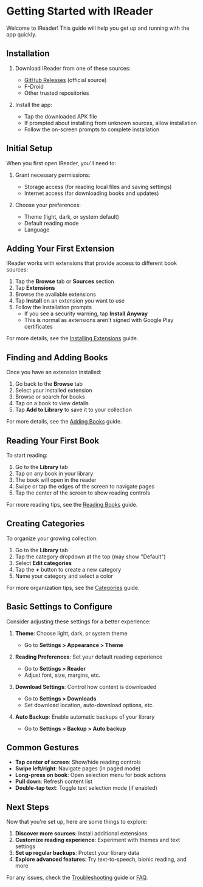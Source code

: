 # Getting Started with IReader

Welcome to IReader! This guide will help you get up and running with the app quickly.

## Installation

1. Download IReader from one of these sources:
   - [GitHub Releases](https://github.com/IReaderorg/IReader/releases) (official source)
   - F-Droid
   - Other trusted repositories

2. Install the app:
   - Tap the downloaded APK file
   - If prompted about installing from unknown sources, allow installation
   - Follow the on-screen prompts to complete installation

## Initial Setup

When you first open IReader, you'll need to:

1. Grant necessary permissions:
   - Storage access (for reading local files and saving settings)
   - Internet access (for downloading books and updates)

2. Choose your preferences:
   - Theme (light, dark, or system default)
   - Default reading mode
   - Language

## Adding Your First Extension

IReader works with extensions that provide access to different book sources:

1. Tap the **Browse** tab or **Sources** section
2. Tap **Extensions**
3. Browse the available extensions
4. Tap **Install** on an extension you want to use
5. Follow the installation prompts
   - If you see a security warning, tap **Install Anyway**
   - This is normal as extensions aren't signed with Google Play certificates

For more details, see the [Installing Extensions](Installing-Extensions.md) guide.

## Finding and Adding Books

Once you have an extension installed:

1. Go back to the **Browse** tab
2. Select your installed extension
3. Browse or search for books
4. Tap on a book to view details
5. Tap **Add to Library** to save it to your collection

For more details, see the [Adding Books](Adding-Books.md) guide.

## Reading Your First Book

To start reading:

1. Go to the **Library** tab
2. Tap on any book in your library
3. The book will open in the reader
4. Swipe or tap the edges of the screen to navigate pages
5. Tap the center of the screen to show reading controls

For more reading tips, see the [Reading Books](Reading-Books.md) guide.

## Creating Categories

To organize your growing collection:

1. Go to the **Library** tab
2. Tap the category dropdown at the top (may show "Default")
3. Select **Edit categories**
4. Tap the **+** button to create a new category
5. Name your category and select a color

For more organization tips, see the [Categories](Categories.md) guide.

## Basic Settings to Configure

Consider adjusting these settings for a better experience:

1. **Theme**: Choose light, dark, or system theme
   - Go to **Settings > Appearance > Theme**

2. **Reading Preferences**: Set your default reading experience
   - Go to **Settings > Reader**
   - Adjust font, size, margins, etc.

3. **Download Settings**: Control how content is downloaded
   - Go to **Settings > Downloads**
   - Set download location, auto-download options, etc.

4. **Auto Backup**: Enable automatic backups of your library
   - Go to **Settings > Backup > Auto backup**

## Common Gestures

- **Tap center of screen**: Show/hide reading controls
- **Swipe left/right**: Navigate pages (in paged mode)
- **Long-press on book**: Open selection menu for book actions
- **Pull down**: Refresh content list
- **Double-tap text**: Toggle text selection mode (if enabled)

## Next Steps

Now that you're set up, here are some things to explore:

1. **Discover more sources**: Install additional extensions
2. **Customize reading experience**: Experiment with themes and text settings
3. **Set up regular backups**: Protect your library data
4. **Explore advanced features**: Try text-to-speech, bionic reading, and more

For any issues, check the [Troubleshooting](Troubleshooting.md) guide or [FAQ](FAQ.md). 